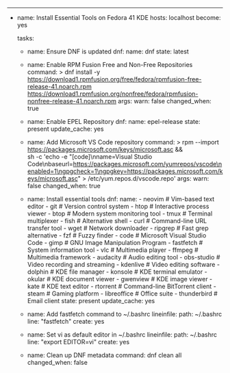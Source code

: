 ---
- name: Install Essential Tools on Fedora 41 KDE
  hosts: localhost
  become: yes

  tasks:
    - name: Ensure DNF is updated
      dnf:
        name: dnf
        state: latest

    - name: Enable RPM Fusion Free and Non-Free Repositories
      command: >
        dnf install -y \
        https://download1.rpmfusion.org/free/fedora/rpmfusion-free-release-41.noarch.rpm \
        https://download1.rpmfusion.org/nonfree/fedora/rpmfusion-nonfree-release-41.noarch.rpm
      args:
        warn: false
      changed_when: true

    - name: Enable EPEL Repository
      dnf:
        name: epel-release
        state: present
        update_cache: yes

    - name: Add Microsoft VS Code repository
      command: >
        rpm --import https://packages.microsoft.com/keys/microsoft.asc && \
        sh -c 'echo -e "[code]\nname=Visual Studio Code\nbaseurl=https://packages.microsoft.com/yumrepos/vscode\nenabled=1\ngpgcheck=1\ngpgkey=https://packages.microsoft.com/keys/microsoft.asc" > /etc/yum.repos.d/vscode.repo'
      args:
        warn: false
      changed_when: true

    - name: Install essential tools
      dnf:
        name:
          - neovim           # Vim-based text editor
          - git              # Version control system
          - htop             # Interactive process viewer
          - btop             # Modern system monitoring tool
          - tmux             # Terminal multiplexer
          - fish             # Alternative shell
          - curl             # Command-line URL transfer tool
          - wget             # Network downloader
          - ripgrep          # Fast grep alternative
          - fzf              # Fuzzy finder
          - code             # Microsoft Visual Studio Code
          - gimp             # GNU Image Manipulation Program
          - fastfetch        # System information tool
          - vlc              # Multimedia player
          - ffmpeg           # Multimedia framework
          - audacity         # Audio editing tool
          - obs-studio       # Video recording and streaming
          - kdenlive         # Video editing software
          - dolphin          # KDE file manager
          - konsole          # KDE terminal emulator
          - okular           # KDE document viewer
          - gwenview         # KDE image viewer
          - kate             # KDE text editor
          - rtorrent         # Command-line BitTorrent client
          - steam            # Gaming platform
          - libreoffice      # Office suite
          - thunderbird      # Email client
        state: present
        update_cache: yes

    - name: Add fastfetch command to ~/.bashrc
      lineinfile:
        path: ~/.bashrc
        line: "fastfetch"
        create: yes

    - name: Set vi as default editor in ~/.bashrc
      lineinfile:
        path: ~/.bashrc
        line: "export EDITOR=vi"
        create: yes

    - name: Clean up DNF metadata
      command: dnf clean all
      changed_when: false

